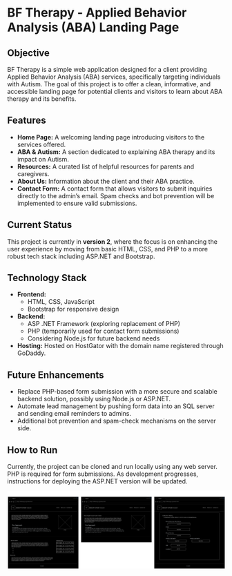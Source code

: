 # BF Therapy - Applied Behavior Analysis (ABA) Landing Page

## Objective
BF Therapy is a simple web application designed for a client providing Applied Behavior Analysis (ABA) services, specifically targeting individuals with Autism. The goal of this project is to offer a clean, informative, and accessible landing page for potential clients and visitors to learn about ABA therapy and its benefits.

## Features
- **Home Page:** A welcoming landing page introducing visitors to the services offered.
- **ABA & Autism:** A section dedicated to explaining ABA therapy and its impact on Autism.
- **Resources:** A curated list of helpful resources for parents and caregivers.
- **About Us:** Information about the client and their ABA practice.
- **Contact Form:** A contact form that allows visitors to submit inquiries directly to the admin’s email. Spam checks and bot prevention will be implemented to ensure valid submissions.

## Current Status
This project is currently in **version 2**, where the focus is on enhancing the user experience by moving from basic HTML, CSS, and PHP to a more robust tech stack including ASP.NET and Bootstrap. 

## Technology Stack
- **Frontend:**
  - HTML, CSS, JavaScript
  - Bootstrap for responsive design
- **Backend:**
  - ASP .NET Framework (exploring replacement of PHP)
  - PHP (temporarily used for contact form submissions)
  - Considering Node.js for future backend needs
- **Hosting:** Hosted on HostGator with the domain name registered through GoDaddy.
  
## Future Enhancements
- Replace PHP-based form submission with a more secure and scalable backend solution, possibly using Node.js or ASP.NET.
- Automate lead management by pushing form data into an SQL server and sending email reminders to admins.
- Additional bot prevention and spam-check mechanisms on the server side.

## How to Run
Currently, the project can be cloned and run locally using any web server. PHP is required for form submissions. As development progresses, instructions for deploying the ASP.NET version will be updated.

![Page 1](Armando_Wireframe.drawio.png)

